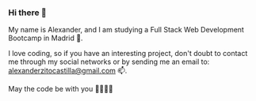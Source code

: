 ### Hi there 👋

My name is Alexander, and I am studying a Full Stack Web Development Bootcamp in Madrid 🌱.

I love coding, so if you have an interesting project, don't doubt to contact me through my social networks or by sending me an email to: alexanderzitocastilla@gmail.com 📫.

May the code be with you 👨‍💻👩‍💻
<!--
**alexcastillla/alexcastillla** is a ✨ _special_ ✨ repository because its `README.md` (this file) appears on your GitHub profile.

Here are some ideas to get you started:

- 🔭 I’m currently working on ...
- 🌱 I’m currently learning ...
- 👯 I’m looking to collaborate on ...
- 🤔 I’m looking for help with ...
- 💬 Ask me about ...
- 📫 How to reach me: ...
- 😄 Pronouns: ...
- ⚡ Fun fact: ...
-->
